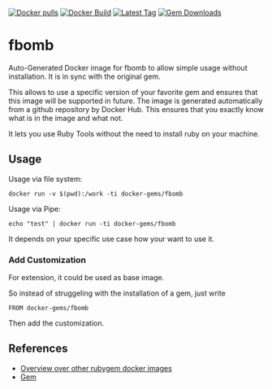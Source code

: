 [![Docker pulls](https://img.shields.io/docker/pulls/rubygem/fbomb.svg)](https://hub.docker.com/r/rubygem/fbomb/)
[![Docker Build](https://img.shields.io/docker/automated/rubygem/fbomb.svg)](https://hub.docker.com/r/rubygem/fbomb/)
[![Latest Tag](https://img.shields.io/github/tag/docker-rubygem/fbomb.svg)](https://hub.docker.com/r/rubygem/fbomb/)
[![Gem Downloads](https://img.shields.io/gem/dt/fbomb.svg)](https://rubygems.org/gems/fbomb/)
# fbomb

Auto-Generated Docker image for fbomb to allow simple usage without installation.
It is in sync with the original gem.

This allows to use a specific version of your favorite gem and ensures that this image will be supported in future.
The image is generated automatically from a github repository by Docker Hub.
This ensures that you exactly know what is in the image and what not.

It lets you use Ruby Tools without the need to install ruby on your machine.

## Usage

Usage via file system:

`docker run -v $(pwd):/work -ti docker-gems/fbomb`

Usage via Pipe:

`echo "test" | docker run -ti docker-gems/fbomb`

It depends on your specific use case how your want to use it.

### Add Customization

For extension, it could be used as base image.

So instead of struggeling with the installation of a gem, just write

`FROM docker-gems/fbomb`

Then add the customization.

## References

 - [Overview over other rubygem docker images](https://github.com/thinkbot/docker-rubygem)
 - [Gem](https://rubygems.org/gems/fbomb/)

